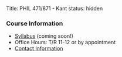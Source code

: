 Title: PHIL 471/871 - Kant
status: hidden

### Course Information ###

- [Syllabus](|filename|/pdfs/) (coming soon!)
- Office Hours: T/R 11-12 or by appointment
- [Contact Information](|filename|/pages/Contact.md)

<!-- - [Assignments](|filename|/pages/871KantAssignments.md)
    - [Tentative assignment calendar]() (this calendar is subject to change!)
    - [Paper Topics](|filename|/pages/)
 -->
